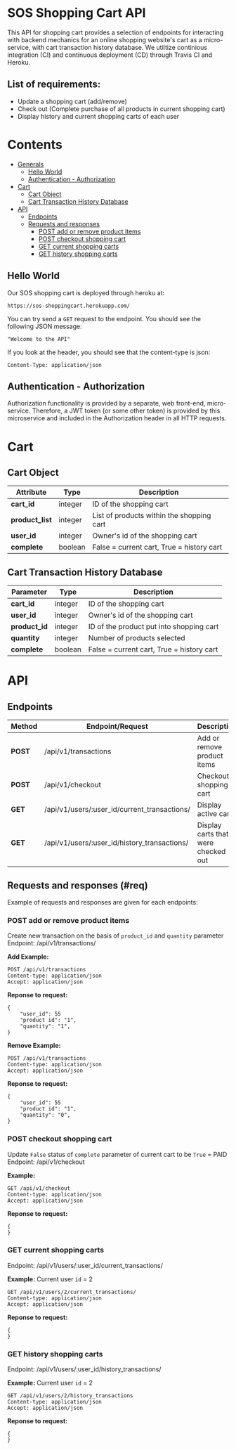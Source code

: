 SOS Shopping Cart API
=====================
This API for shopping cart provides a selection of endpoints for interacting with backend mechanics for an online shopping website's cart as a micro-service, with cart transaction history database. We utiltize continious integration (CI) and continuous deployment (CD) through Travis CI and Heroku. 

## List of requirements:

- Update a shopping cart (add/remove)
- Check out (Complete purchase of all products in current shopping cart)
- Display history and current shopping carts of each user

# Contents

- [Generals](#generals)
  - [Hello World](#hello)
  - [Authentication - Authorization](#auth)
- [Cart](#cart) 
  - [Cart Object](#obj)
  - [Cart Transaction History Database](#db)
- [API](#api)
  - [Endpoints](#endpts)
  - [Requests and responses](#req)
    - [POST add or remove product items](#transaction)
    - [POST checkout shopping cart](#checkout)
    - [GET current shopping carts](#current)
    - [GET history shopping carts](#history)
 
## Hello World 
Our SOS shopping cart is deployed through heroku at: 
```
https://sos-shoppingcart.herokuapp.com/
```
You can try send a `GET` request to the endpoint. You should see the following JSON message:
```
"Welcome to the API"
```
If you look at the header, you should see that the content-type is json:
```
Content-Type: application/json
```

## Authentication - Authorization
Authorization functionality is provided by a separate, web front-end, micro-service. Therefore, a JWT token (or some other token) is provided by this microservice and included in the Authorization header in all HTTP requests. 

# Cart 

## Cart Object

| Attribute | Type | Description |
|-----------|------|-------------|
|**cart_id** |integer |ID of the shopping cart|
|**product_list**|integer |List of products within the shopping cart|
|**user_id** |integer |Owner's id of the shopping cart|
|**complete** |boolean |False = current cart, True = history cart|

## Cart Transaction History Database

| Parameter | Type | Description |
|-----------|------|-------------|
|**cart_id** |integer |ID of the shopping cart|
|**user_id** |integer |Owner's id of the shopping cart|
|**product_id** |integer |ID of the product put into shopping cart|
|**quantity** |integer |Number of products selected|
|**complete** |boolean |False = current cart, True = history cart|

# API

## Endpoints

|Method|Endpoint/Request|Description|
|------|----------------|-----------|
|**POST**|   /api/v1/transactions| Add or remove product items|
|**POST**|   /api/v1/checkout|Checkout shopping cart|
|**GET**|    /api/v1/users/:user_id/current_transactions/|Display active carts|
|**GET**|    /api/v1/users/:user_id/history_transactions/|Display carts that were checked out|

## Requests and responses (#req)

Example of requests and responses are given for each endpoints:


### POST add or remove product items
Create new transaction on the basis of `product_id` and `quantity` parameter
Endpoint: /api/v1/transactions/

**Add Example:** 

```
POST /api/v1/transactions
Content-type: application/json 
Accept: application/json
```
**Reponse to request:**
```
{
	"user_id": 55
	"product id": "1",
	"quantity": "1",
}
```

**Remove Example:** 

```
POST /api/v1/transactions
Content-type: application/json 
Accept: application/json
```
**Reponse to request:**
```
{
	"user_id": 55
	"product id": "1",
	"quantity": "0",
}
```

### POST checkout shopping cart
Update `False` status of `complete` parameter of current cart to be `True` = PAID
Endpoint: /api/v1/checkout

**Example:** 

```
GET /api/v1/checkout
Content-type: application/json 
Accept: application/json
```
**Reponse to request:**
```
{
}
```

### GET current shopping carts
Endpoint:  /api/v1/users/:user_id/current_transactions/

**Example:** Current user `id` = 2 

```
GET /api/v1/users/2/current_transactions/
Content-type: application/json 
Accept: application/json
```
**Reponse to request:**
```
{
}
```

### GET history shopping carts
Endpoint: /api/v1/users/:user_id/history_transactions/

**Example:**  Current user `id` = 2 

```
GET /api/v1/users/2/history_transactions
Content-type: application/json 
Accept: application/json
```
**Reponse to request:**
```
{
}
```
